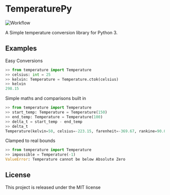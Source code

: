 # TemperaturePy
![Workflow](https://github.com/Harry-Lees/TemperaturePy/actions/workflows/workflow.yaml/badge.svg)

A Simple temperature conversion library for Python 3.

## Examples

Easy Conversions
```python
>> from temperature import Temperature
>> celsius: int = 25
>> kelvin: Temperature = Temperature.ctok(celsius)
>> kelvin
298.15
```

Simple maths and comparisons built in
```python
>> from temperature import Temperature
>> start_temp: Temperature = Temperature(150)
>> end_temp: Temperature = Temperature(100)
>> delta_t = start_temp - end_temp
>> delta_t
Temperature(kelvin=50, celsius=-223.15, farenheit=-369.67, rankine=90.0)
```

Clamped to real bounds
```python
>> from temperature import Temperature
>> impossible = Temperature(-1)
ValueError: Temperature cannot be below Absolute Zero
```

## License

This project is released under the MIT license
